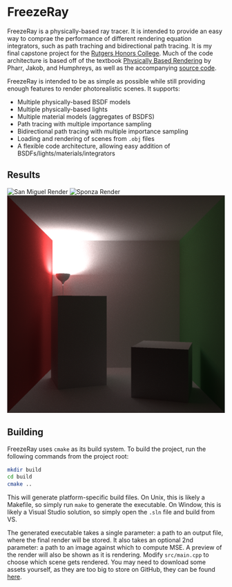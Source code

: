 # FreezeRay
FreezeRay is a physically-based ray tracer. It is intended to provide an easy way to comprae the performance of different rendering equation integrators, such as path traching and bidirectional path tracing. It is my final capstone project for the [Rutgers Honors College](https://honorscollege.rutgers.edu/academics/curriculum/capstone-project). Much of the code architecture is based off of the textbook [Physically Based Rendering](https://www.pbr-book.org/3ed-2018/contents) by Pharr, Jakob, and Humphreys, as well as the accompanying [source code](https://github.com/mmp/pbrt-v3/tree/master). 

FreezeRay is intended to be as simple as possible while still providing enough features to render photorealistic scenes. It supports:
- Multiple physically-based BSDF models
- Multiple physically-based lights
- Multiple material models (aggregates of BSDFS)
- Path tracing with multiple importance sampling
- Bidirectional path tracing with multiple importance sampling
- Loading and rendering of scenes from `.obj` files
- A flexible code architecture, allowing easy addition of BSDFs/lights/materials/integrators

## Results
![San Miguel Render](renders/san_miguel_reference.png)
![Sponza Render](renders/sponza_reference.png)
![Cornell Box Render](renders/cornell_box_reference.png)

## Building
FreezeRay uses `cmake` as its build system. To build the project, run the following commands from the project root:
```bash
mkdir build
cd build
cmake ..
```
This will generate platform-specific build files. On Unix, this is likely a Makefile, so simply run `make` to generate the executable. On Window, this is likely a Visual Studio solution, so simply open the `.sln` file and build from VS.

The generated executable takes a single parameter: a path to an output file, where the final render will be stored. It also takes an optional 2nd parameter: a path to an image against which to compute MSE. A preview of the render will also be shown as it is rendering. Modify `src/main.cpp` to choose which scene gets rendered. You may need to download some assets yourself, as they are too big to store on GitHub, they can be found [here](https://casual-effects.com/data/).
